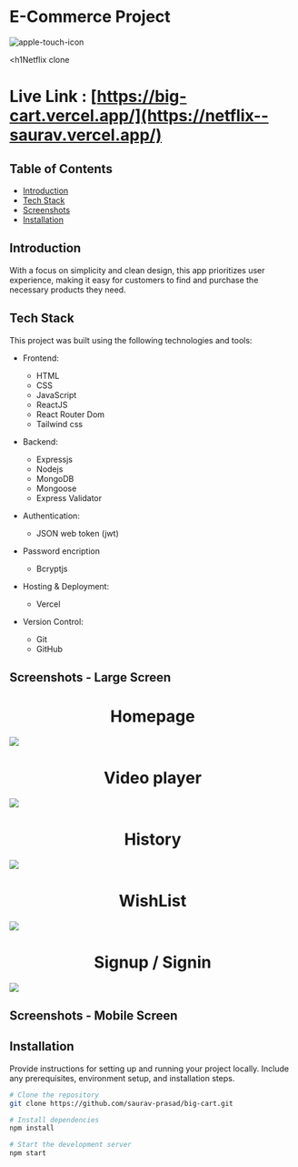 # E-Commerce Project
![apple-touch-icon](https://github.com/saurav-prasad/Netflix2.0/assets/70149386/90633adf-6f45-4af3-9b24-a5c1f4d9f7ff)

<h1Netflix clone</h1>
# Live Link : [https://big-cart.vercel.app/](https://netflix--saurav.vercel.app/)

## Table of Contents
- [Introduction](#ntroduction)
- [Tech Stack](#tech-stack)
- [Screenshots](#screenshots)
- [Installation](#installation)

## Introduction

With a focus on simplicity and clean design, this app prioritizes user experience, making it easy for customers to find and purchase the necessary products they need.
## Tech Stack

This project was built using the following technologies and tools:

- Frontend:
  - HTML
  - CSS
  - JavaScript
  - ReactJS
  - React Router Dom
  - Tailwind css
  

- Backend:
  - Expressjs
  - Nodejs
  - MongoDB
  - Mongoose
  - Express Validator

- Authentication:
  - JSON web token (jwt)
  
- Password encription
  - Bcryptjs

- Hosting & Deployment:
  - Vercel

- Version Control:
  - Git
  - GitHub

## Screenshots - Large Screen

<h1 align='center'>Homepage</h1>
<img src='https://github.com/saurav-prasad/Netflix2.0/assets/70149386/4190292f-ad9f-4abf-8b91-e2c329caa7cc'/>

<h1 align='center'>Video player</h1>
<img src='https://github.com/saurav-prasad/Netflix2.0/assets/70149386/898b02e6-e478-42da-b8a0-a41dd1c573c6'/>

<h1 align='center'>History</h1>
<img src='https://github.com/saurav-prasad/Netflix2.0/assets/70149386/757ad20c-3cbf-4ac0-870d-b260c2345114' />

<h1 align='center'>WishList</h1>
<img src='https://github.com/saurav-prasad/Netflix2.0/assets/70149386/30e64b88-fbc7-432a-be9d-1b7ba35dd9a0' />

<h1 align='center'>Signup / Signin</h1>
<img src='https://github.com/saurav-prasad/Netflix2.0/assets/70149386/166d7f82-615b-42bb-a144-4aca22e00e4e' />

## Screenshots - Mobile Screen



## Installation

Provide instructions for setting up and running your project locally. Include any prerequisites, environment setup, and installation steps.

```bash
# Clone the repository
git clone https://github.com/saurav-prasad/big-cart.git

# Install dependencies
npm install

# Start the development server
npm start
